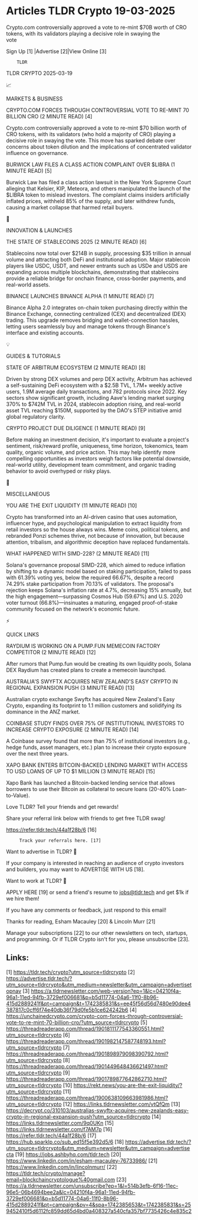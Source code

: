 # Articles TLDR Crypto 19-03-2025

Crypto.com controversially approved a vote to re-mint $70B worth of
CRO tokens, with its validators playing a decisive role in swaying the
vote ‌ ‌ ‌ ‌ ‌ ‌ ‌ ‌ ‌ ‌ ‌ ‌ ‌ ‌ ‌ ‌ ‌ ‌ ‌ ‌ ‌ ‌ ‌ ‌ ‌ ‌  ‌ ‌ ‌ ‌ ‌ ‌ ‌ ‌ ‌ ‌ ‌ ‌ ‌ ‌ ‌ ‌ ‌ ‌ ‌ ‌ ‌ ‌ ‌ ‌ ‌ ‌ 


 Sign Up [1] |Advertise [2]|View Online [3] 

		TLDR 

TLDR CRYPTO 2025-03-19

📈 

MARKETS & BUSINESS

 CRYPTO.COM FORCES THROUGH CONTROVERSIAL VOTE TO RE-MINT 70 BILLION
CRO (2 MINUTE READ) [4] 

 Crypto.com controversially approved a vote to re-mint $70 billion
worth of CRO tokens, with its validators (who hold a majority of CRO)
playing a decisive role in swaying the vote. This move has sparked
debate over concerns about token dilution and the implications of
concentrated validator influence on governance. 

 BURWICK LAW FILES A CLASS ACTION COMPLAINT OVER $LIBRA (1 MINUTE
READ) [5] 

 Burwick Law has filed a class action lawsuit in the New York Supreme
Court alleging that Kelsier, KIP, Meteora, and others manipulated the
launch of the $LIBRA token to mislead investors. The complaint claims
insiders artificially inflated prices, withheld 85% of the supply, and
later withdrew funds, causing a market collapse that harmed retail
buyers. 

🚀 

INNOVATION & LAUNCHES

 THE STATE OF STABLECOINS 2025 (2 MINUTE READ) [6] 

 Stablecoins now total over $214B in supply, processing $35 trillion
in annual volume and attracting both DeFi and institutional adoption.
Major stablecoin players like USDC, USDT, and newer entrants such as
USDe and USDS are expanding across multiple blockchains, demonstrating
that stablecoins provide a reliable bridge for onchain finance,
cross-border payments, and real-world assets. 

 BINANCE LAUNCHES BINANCE ALPHA (1 MINUTE READ) [7] 

 Binance Alpha 2.0 integrates on-chain token purchasing directly
within the Binance Exchange, connecting centralized (CEX) and
decentralized (DEX) trading. This upgrade removes bridging and
wallet-connection hassles, letting users seamlessly buy and manage
tokens through Binance's interface and existing accounts. 

💡 

GUIDES & TUTORIALS

 STATE OF ARBITRUM ECOSYSTEM (2 MINUTE READ) [8] 

 Driven by strong DEX volumes and perp DEX activity, Arbitrum has
achieved a self-sustaining DeFi ecosystem with a $2.5B TVL, 1.7M+
weekly active users, 1.9M average daily transactions, and 782
protocols since 2022. Key sectors show significant growth, including
Aave's lending market surging 370% to $742M TVL in 2024, stablecoin
adoption rising, and real-world asset TVL reaching $150M, supported by
the DAO's STEP initiative amid global regulatory clarity. 

 CRYPTO PROJECT DUE DILIGENCE (1 MINUTE READ) [9] 

 Before making an investment decision, it's important to evaluate a
project's sentiment, risk/reward profile, uniqueness, time horizon,
tokenomics, team quality, organic volume, and price action. This may
help identify more compelling opportunities as investors weigh factors
like potential downside, real-world utility, development team
commitment, and organic trading behavior to avoid overhyped or risky
plays. 

🦄 

MISCELLANEOUS

 YOU ARE THE EXIT LIQUIDITY (11 MINUTE READ) [10] 

 Crypto has transformed into an AI-driven casino that uses automation,
influencer hype, and psychological manipulation to extract liquidity
from retail investors so the house always wins. Meme coins, political
tokens, and rebranded Ponzi schemes thrive, not because of innovation,
but because attention, tribalism, and algorithmic deception have
replaced fundamentals. 

 WHAT HAPPENED WITH SIMD-228? (2 MINUTE READ) [11] 

 Solana's governance proposal SIMD-228, which aimed to reduce
inflation by shifting to a dynamic model based on staking
participation, failed to pass with 61.39% voting yes, below the
required 66.67%, despite a record 74.29% stake participation from
70.13% of validators. The proposal's rejection keeps Solana's
inflation rate at 4.7%, decreasing 15% annually, but the high
engagement—surpassing Cosmos Hub (59.67%) and U.S. 2020 voter
turnout (66.8%)—insinuates a maturing, engaged proof-of-stake
community focused on the network's economic future. 

⚡ 

QUICK LINKS

 RAYDIUM IS WORKING ON A PUMP.FUN MEMECOIN FACTORY COMPETITOR (2
MINUTE READ) [12] 

 After rumors that Pump.fun would be creating its own liquidity pools,
Solana DEX Raydium has created plans to create a memecoin launchpad. 

 AUSTRALIA'S SWYFTX ACQUIRES NEW ZEALAND'S EASY CRYPTO IN REGIONAL
EXPANSION PUSH (3 MINUTE READ) [13] 

 Australian crypto exchange Swyftx has acquired New Zealand's Easy
Crypto, expanding its footprint to 1.1 million customers and
solidifying its dominance in the ANZ market. 

 COINBASE STUDY FINDS OVER 75% OF INSTITUTIONAL INVESTORS TO INCREASE
CRYPTO EXPOSURE (2 MINUTE READ) [14] 

 A Coinbase survey found that more than 75% of institutional investors
(e.g., hedge funds, asset managers, etc.) plan to increase their
crypto exposure over the next three years. 

 XAPO BANK ENTERS BITCOIN-BACKED LENDING MARKET WITH ACCESS TO USD
LOANS OF UP TO $1 MILLION (3 MINUTE READ) [15] 

 Xapo Bank has launched a Bitcoin-backed lending service that allows
borrowers to use their Bitcoin as collateral to secure loans (20-40%
Loan-to-Value). 

Love TLDR? Tell your friends and get rewards!

 Share your referral link below with friends to get free TLDR swag! 

 https://refer.tldr.tech/44a1f28b/6 [16] 

		 Track your referrals here. [17] 

Want to advertise in TLDR? 📰

 If your company is interested in reaching an audience of crypto
investors and builders, you may want to ADVERTISE WITH US [18]. 

Want to work at TLDR? 💼

 APPLY HERE [19] or send a friend's resume to jobs@tldr.tech and get
$1k if we hire them! 

 If you have any comments or feedback, just respond to this email! 

Thanks for reading, 
Esham Macauley [20] & Lincoln Murr [21] 

 Manage your subscriptions [22] to our other newsletters on tech,
startups, and programming. Or if TLDR Crypto isn't for you, please
unsubscribe [23]. 

 

Links:
------
[1] https://tldr.tech/crypto?utm_source=tldrcrypto
[2] https://advertise.tldr.tech/?utm_source=tldrcrypto&utm_medium=newsletter&utm_campaign=advertisetopnav
[3] https://a.tldrnewsletter.com/web-version?ep=1&lc=04210f4a-96a1-11ed-94fb-3729ef006681&p=b5d11774-04a6-11f0-8b96-415d2889241f&pt=campaign&t=1742385831&s=ee45f56d56d7480e90dee4387817c0cff6f74e40db36f79d0fe5b1ce624242b6
[4] https://unchainedcrypto.com/crypto-com-forces-through-controversial-vote-to-re-mint-70-billion-cro/?utm_source=tldrcrypto
[5] https://threadreaderapp.com/thread/1901811177543360551.html?utm_source=tldrcrypto
[6] https://threadreaderapp.com/thread/1901982147587748193.html?utm_source=tldrcrypto
[7] https://threadreaderapp.com/thread/1901898979098390792.html?utm_source=tldrcrypto
[8] https://threadreaderapp.com/thread/1901449648436621497.html?utm_source=tldrcrypto
[9] https://threadreaderapp.com/thread/1901789877642862710.html?utm_source=tldrcrypto
[10] https://rekt.news/you-are-the-exit-liquidity/?utm_source=tldrcrypto
[11] https://threadreaderapp.com/thread/1900638109663981986.html?utm_source=tldrcrypto
[12] https://links.tldrnewsletter.com/vtQfQm
[13] https://decrypt.co/310103/australias-swyftx-acquires-new-zealands-easy-crypto-in-regional-expansion-push?utm_source=tldrcrypto
[14] https://links.tldrnewsletter.com/9q0UKn
[15] https://links.tldrnewsletter.com/f7AM7p
[16] https://refer.tldr.tech/44a1f28b/6
[17] https://hub.sparklp.co/sub_ed15f5e392d5/6
[18] https://advertise.tldr.tech/?utm_source=tldrcrypto&utm_medium=newsletter&utm_campaign=advertisecta
[19] https://jobs.ashbyhq.com/tldr.tech
[20] https://www.linkedin.com/in/esham-macauley-76733986/
[21] https://www.linkedin.com/in/lincolnmurr/
[22] https://tldr.tech/crypto/manage?email=blockchaincryptologue%40gmail.com
[23] https://a.tldrnewsletter.com/unsubscribe?ep=1&l=514b3efb-6f16-11ec-96e5-06b4694bee2a&lc=04210f4a-96a1-11ed-94fb-3729ef006681&p=b5d11774-04a6-11f0-8b96-415d2889241f&pt=campaign&pv=4&spa=1742385653&t=1742385831&s=259452410f5d6112fc859dd65d4bd0a408327a540cfa357bf7735426c4e835c2